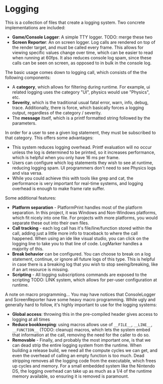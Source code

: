 # Logging

This is a collection of files that create a logging system.  Two concrete implementations are included:

  * __Game/Console Logger__: A simple TTY logger.  TODO: merge these two 
  * __Screen Reporter__: An on screen logger.  Log calls are rendered on top of the render target, and must be called every frame.  This allows for viewing specific values change over time, which can be easier to read when running at 60fps.  It also reduces console log spam, since these calls can be seen on screen, as opposed to in bulk in the console log.

The basic usage comes down to logging call, which consists of the the following components:

* A __category__, which allows for filtering during runtime.  For example, ui related logging uses the category "UI", physics would use "Physics", etc.
* __Severity__, which is the traditional usual fatal error, warn, info, debug, trace.  Additionally, there is force, which basically forces a logging output, regardless of the category / severity. 
* The __message__ itself, which is a printf formatted string followed by the parameters.

In order for a user to see a given log statement, they must be subscribed to that category. This offers some advantages:

 * This system reduces logging overhead.  Printf evaluation will no occur unless the log is determined to be printed, so it increases performance, which is helpful when you only have 16 ms per frame.
 * Users can configure which log statements they wish to see at runtime, reducing logging spam.  UI programmers don't need to see Physics logs and visa versa.
 * While you could achieve this with tools like grep and cat, the performance is very important for real-time systems, and logging overhead is enough to make frame rate suffer.

Some additional features:
 
* __Platform separation__ - PlatformPrint handles most of the platform separation.  In this project, it was Windows and Non-Windows platforms, which fit nicely into one file.  For projects with more platforms, you would separate these out into their own files. 
* __Call tracking__ - each log call has it's file/line/function stored within the call, adding just a little more info to traceback to where the call happened.  When using an ide like visual studio, you can click on the logging line to take you to that line of code.  LogMarker handles a majority of this.
* __Break behavior__ can be configured.  You can choose to break on a log statement, continue, or ignore all future logs of this type.  This is helpful in case there is a breaking log that you wish to stop seeing/breaking, like if an art resource is missing.
* __Scripting__ - All logging subscriptions commands are exposed to the scripting TODO: LINK system, which allows for per-user configuration at runtime.

A note on macro programming... You may have notices that ConsoleLogger and ScreenReporter have some heavy macro programming.  While ugly and generally hard to follow, it's highly important to use for the logging systems:

* __Global access__: throwing this in the pre-compiled header gives access to logging at all times
* __Reduce bookkeeping__: using macros allows use of `__FILE__`, `__LINE__`, `__FUNCTION__` (TODO: cleanup) macros, which lets the system embed that information at the call, removing the need for the caller to do so.
* __Removable__ - Finally, and probably the most important one, is that we can dead strip the entire logging system from the runtime.  When building a release build, we need all the compute cycles we can get, and even the overhead of calling an empty function is too much.  Dead stripping removes all the logging code from the executable, which frees up cycles and memory.  For a small embedded system like the Nintendo DS, the logging overhead can take up as much as a 1/4 of the runtime memory available, so ensuring it is removed is paramount. 